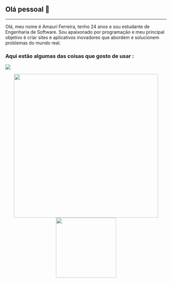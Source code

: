 ## Olá pessoal 👋
<hr>
Olá, meu nome é Amauri Ferreira, tenho 24 anos e sou estudante de Engenharia de Software. Sou apaixonado por programação e meu principal objetivo é criar sites e aplicativos inovadores que abordem e solucionem problemas do mundo real.

### Aqui estão algumas das coisas que gosto de usar :
<p>
  <a href="https://skillicons.dev">
    <img src="https://skillicons.dev/icons?i=java,spring,postgres,git,javascript,html,css,postman,eclipse" />
  </a>
</p>

<div align="center" style="display: inline_block">
    <img width="450em" src="https://github-readme-stats.vercel.app/api?username=Amauri1327&theme=tokyonight&show_icons=true&hide_border=false&count_private=true"/>
    <img height="188em" src="https://github-readme-stats.vercel.app/api/top-langs/?username=Amauri1327&theme=tokyonight&show_icons=true&hide_border=false&layout=compact"/>
</div>
